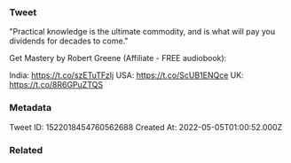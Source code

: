### Tweet
"Practical knowledge is the ultimate commodity, and is what will pay you dividends for decades to come."

Get Mastery by Robert Greene (Affiliate - FREE audiobook):

India: https://t.co/szETuTFzIj
USA: https://t.co/ScUB1ENQce
UK: https://t.co/8R6GPuZTQS

### Metadata
Tweet ID: 1522018454760562688
Created At: 2022-05-05T01:00:52.000Z

### Related

